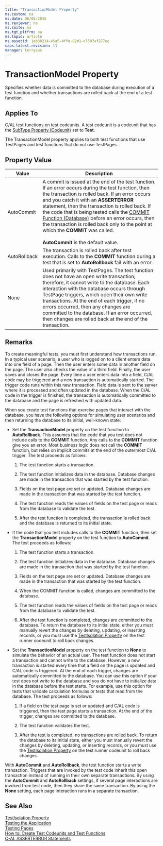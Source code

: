 ```yaml
---
title: "TransactionModel Property"
ms.custom: na
ms.date: 06/05/2016
ms.reviewer: na
ms.suite: na
ms.tgt_pltfrm: na
ms.topic: article
ms.assetid: 1eb38214-45a5-4ffe-82d1-c7507af277ee
caps.latest.revision: 11
manager: terryaus
---
```

# TransactionModel Property
Specifies whether data is committed to the database during execution of a test function and whether transactions are rolled back at the end of a test function.  
  
## Applies To  
 C\/AL test functions on test codeunits. A test codeunit is a codeunit that has the [SubType Property \(Codeunit\)](../dynamics-nav/SubType-Property--Codeunit-.md) set to **Test**.  
  
 The TransactionModel property applies to both test functions that use TestPages and test functions that do not use TestPages.  
  
## Property Value  
  
|Value|Description|  
|-----------|-----------------|  
|AutoCommit|A commit is issued at the end of the test function. If an error occurs during the test function, then the transaction is rolled back. If an error occurs and you catch it with an **ASSERTERROR** statement, then the transaction is rolled back. If the code that is being tested calls the [COMMIT Function \(Database\)](../dynamics-nav/COMMIT-Function--Database-.md) before an error occurs, then the transaction is rolled back only to the point at which the **COMMIT** was called.<br /><br /> **AutoCommit** is the default value.|  
|AutoRollback|The transaction is rolled back after test execution. Calls to the **COMMIT** function during a test that is set to **AutoRollback** fail with an error.|  
|None|Used primarily with TestPages. The test function does not have an open write transaction; therefore, it cannot write to the database. Each interaction with the database occurs through TestPage triggers, which open their own write transactions. At the end of each trigger, if no errors occurred, then any changes are committed to the database. If an error occurred, then changes are rolled back at the end of the transaction.|  
  
## Remarks  
 To create meaningful tests, you must first understand how transactions run. In a typical user scenario, a user who is logged on to a client enters data into one field of a page. Then the user enters some data in another field on the page. The user also checks the value of a third field. Finally, the user saves and closes the page. Every time a user enters data into a field, C\/AL code may be triggered and a new transaction is automatically started. The trigger code runs within this new transaction. Field data is sent to the server where it is processed and often updated in the database. When the C\/AL code in the trigger is finished, the transaction is automatically committed to the database and the page is refreshed with updated data.  
  
 When you create test functions that exercise pages that interact with the database, you have the following options for simulating user scenarios and then returning the database to its initial, well\-known state:  
  
-   Set the **TransactionModel** property on the test function to **AutoRollback**. This assumes that the code that you test does not include calls to the **COMMIT** function. Any calls to the **COMMIT** function give you an error. Most business logic does not call the **COMMIT** function, but relies on implicit commits at the end of the outermost C\/AL trigger. The test proceeds as follows:  
  
    1.  The test function starts a transaction.  
  
    2.  The test function initializes data in the database. Database changes are made in the transaction that was started by the test function.  
  
    3.  Fields on the test page are set or updated. Database changes are made in the transaction that was started by the test function.  
  
    4.  The test function reads the values of fields on the test page or reads from the database to validate the test.  
  
    5.  After the test function is completed, the transaction is rolled back and the database is returned to its initial state.  
  
-   If the code that you test includes calls to the **COMMIT** function, then set the **TransactionModel** property on the test function to **AutoCommit**. The test proceeds as follows:  
  
    1.  The test function starts a transaction.  
  
    2.  The test function initializes data in the database. Database changes are made in the transaction that was started by the test function.  
  
    3.  Fields on the test page are set or updated. Database changes are made in the transaction that was started by the test function.  
  
    4.  When the COMMIT function is called, changes are committed to the database.  
  
    5.  The test function reads the values of fields on the test page or reads from the database to validate the test.  
  
    6.  After the test function is completed, changes are committed to the database. To return the database to its initial state, either you must manually revert the changes by deleting, updating, or inserting records, or you must use the [TestIsolation Property](../dynamics-nav/TestIsolation-Property.md) on the test runner codeunit to roll back changes.  
  
-   Set the **TransactionModel** property on the test function to **None** to simulate the behavior of an actual user. The test function does not start a transaction and cannot write to the database. However, a new transaction is started every time that a field on the page is updated and C\/AL code is triggered. At the end of each trigger, changes are automatically committed to the database. You can use this option if your test does not write to the database and you do not have to initialize data in the database before the test starts. For example, use this option for tests that validate calculation formulas or tests that read from the database. The test proceeds as follows:  
  
    1.  If a field on the test page is set or updated and C\/AL code is triggered, then the test page starts a transaction. At the end of the trigger, changes are committed to the database.  
  
    2.  The test function validates the test.  
  
    3.  After the test is completed, no transactions are rolled back. To return the database to its initial state, either you must manually revert the changes by deleting, updating, or inserting records, or you must use the [TestIsolation Property](../dynamics-nav/TestIsolation-Property.md) on the test runner codeunit to roll back changes.  
  
 With **AutoCommit** and **AutoRollback**, the test function starts a write transaction. Triggers that are invoked by the test code inherit this open transaction instead of running in their own separate transactions. By using the **AutoCommit** and **AutoRollback** settings, if several page interactions are invoked from test code, then they share the same transaction. By using the **None** setting, each page interaction runs in a separate transaction.  
  
## See Also  
 [TestIsolation Property](../dynamics-nav/TestIsolation-Property.md)   
 [Testing the Application](../dynamics-nav/Testing-the-Application.md)   
 [Testing Pages](../dynamics-nav/Testing-Pages.md)   
 [How to: Create Test Codeunits and Test Functions](../Topic/How%20to:%20Create%20Test%20Codeunits%20and%20Test%20Functions.md)   
 [C\-AL ASSERTERROR Statements](../dynamics-nav/C-AL-ASSERTERROR-Statements.md)